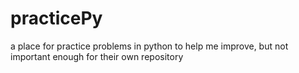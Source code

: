 # practicePy
a place for practice problems in python to help me improve, but not important enough for their own repository
